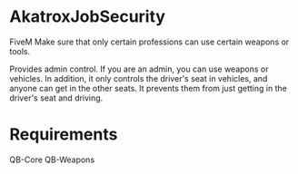 # AkatroxJobSecurity

FiveM Make sure that only certain professions can use certain weapons or tools.

Provides admin control. If you are an admin, you can use weapons or vehicles.
In addition, it only controls the driver's seat in vehicles, and anyone can get in the other seats. It prevents them from just getting in the driver's seat and driving.

# Requirements

QB-Core
QB-Weapons

